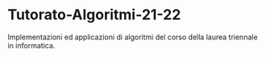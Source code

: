 # Tutorato-Algoritmi-21-22

Implementazioni ed applicazioni di algoritmi del corso della laurea triennale in informatica.
